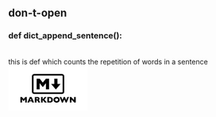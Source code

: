 ## don-t-open
### def dict_append_sentence():
<br/>  
this is def which counts the repetition of words in a sentence



<img src="https://github.com/Generator12397/don-t-open/blob/main/markdown.png" width="160" height="90">
